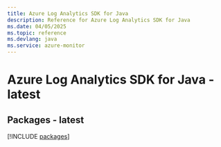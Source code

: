 ```yaml
---
title: Azure Log Analytics SDK for Java
description: Reference for Azure Log Analytics SDK for Java
ms.date: 04/05/2025
ms.topic: reference
ms.devlang: java
ms.service: azure-monitor
---
```

# Azure Log Analytics SDK for Java - latest
## Packages - latest
[!INCLUDE [packages](log-analytics-index.md)]